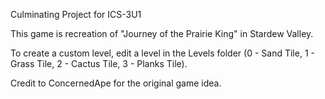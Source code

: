 Culminating Project for ICS-3U1

This game is recreation of "Journey of the Prairie King" in Stardew Valley.

To create a custom level, edit a level in the Levels folder (0 - Sand Tile, 1 - Grass Tile, 2 - Cactus Tile, 3 - Planks Tile).

Credit to ConcernedApe for the original game idea.
